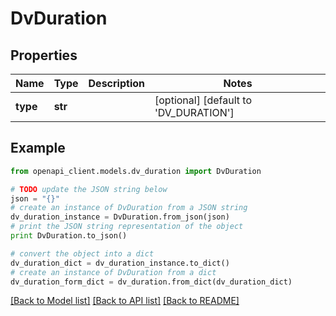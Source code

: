 # DvDuration


## Properties

Name | Type | Description | Notes
------------ | ------------- | ------------- | -------------
**type** | **str** |  | [optional] [default to 'DV_DURATION']

## Example

```python
from openapi_client.models.dv_duration import DvDuration

# TODO update the JSON string below
json = "{}"
# create an instance of DvDuration from a JSON string
dv_duration_instance = DvDuration.from_json(json)
# print the JSON string representation of the object
print DvDuration.to_json()

# convert the object into a dict
dv_duration_dict = dv_duration_instance.to_dict()
# create an instance of DvDuration from a dict
dv_duration_form_dict = dv_duration.from_dict(dv_duration_dict)
```
[[Back to Model list]](../README.md#documentation-for-models) [[Back to API list]](../README.md#documentation-for-api-endpoints) [[Back to README]](../README.md)


